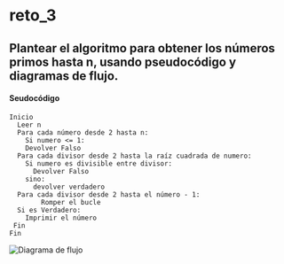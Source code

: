 # reto_3

## Plantear el algoritmo para obtener los números primos hasta n, usando pseudocódigo y diagramas de flujo.

#### Seudocódigo
```
Inicio
  Leer n
  Para cada número desde 2 hasta n:
    Si numero <= 1:
    Devolver Falso
  Para cada divisor desde 2 hasta la raíz cuadrada de numero:
    Si numero es divisible entre divisor:
      Devolver Falso
    sino:
      devolver verdadero
  Para cada divisor desde 2 hasta el número - 1:
        Romper el bucle
  Si es Verdadero:
    Imprimir el número
 Fin
Fin
```
![Diagrama de flujo](https://www.mermaidchart.com/raw/f1b68877-8a67-405f-86ee-f3ce654d54cb?theme=dark&version=v0.1&format=svg)

